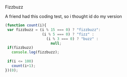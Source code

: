 Fizzbuzz

A friend had this coding test, so i thought id do my version


```javascript
(function count(i){
 var fizzbuzz = (i % 15 === 0) ? "fizzbuzz": 
                 (i % 5 === 0) ? "fizz" :
                   (i % 3 === 0) ? "buzz" :
                     null;
 if(fizzbuzz)
   console.log(fizzbuzz);
 
 if(i <= 100)
   count(i+1);
})(0);

```
